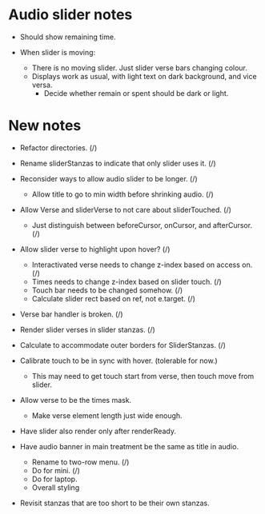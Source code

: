 # Audio slider notes

* Should show remaining time.

* When slider is moving:

    * There is no moving slider. Just slider verse bars changing colour.
    * Displays work as usual, with light text on dark background, and vice versa.
        * Decide whether remain or spent should be dark or light.

# New notes

* Refactor directories. (/)

* Rename sliderStanzas to indicate that only slider uses it. (/)

* Reconsider ways to allow audio slider to be longer. (/)
    * Allow title to go to min width before shrinking audio. (/)

* Allow Verse and sliderVerse to not care about sliderTouched. (/)
    * Just distinguish between beforeCursor, onCursor, and afterCursor. (/)

* Allow slider verse to highlight upon hover? (/)
    * Interactivated verse needs to change z-index based on access on. (/)
    * Times needs to change z-index based on slider touch. (/)
    * Touch bar needs to be changed somehow. (/)
    * Calculate slider rect based on ref, not e.target. (/)

* Verse bar handler is broken. (/)

* Render slider verses in slider stanzas. (/)

* Calculate to accommodate outer borders for SliderStanzas. (/)

* Calibrate touch to be in sync with hover. (tolerable for now.)
    * This may need to get touch start from verse, then touch move from slider.

* Allow verse to be the times mask.
    * Make verse element length just wide enough.

* Have slider also render only after renderReady.

* Have audio banner in main treatment be the same as title in audio.
    * Rename to two-row menu. (/)
    * Do for mini. (/)
    * Do for laptop.
    * Overall styling

* Revisit stanzas that are too short to be their own stanzas.
